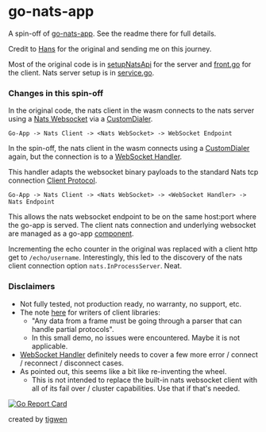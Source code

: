 # go-nats-app

A spin-off of [go-nats-app](https://github.com/oderwat/go-nats-app/). See the readme there for full details.

Credit to [Hans](https://github.com/oderwat/) for the original and sending me on this journey.

Most of the original code is in [setupNatsApi](api/api.go#L43) for the server
and [front.go](goapp/compo/front/front.go) for the client. Nats server setup is
in [service.go](goapp/service/service.go#L222).

### Changes in this spin-off

In the original code, the nats client in the wasm connects to the nats server
using a [Nats Websocket](https://docs.nats.io/running-a-nats-service/configuration/websocket) via
a [CustomDialer](https://github.com/nats-io/nats.go/blob/6c6add8d63597f84bee75d37bb1520e01552a02d/nats.go#L252).

`Go-App -> Nats Client -> <Nats WebSocket> -> WebSocket Endpoint`

In the spin-off, the nats client in the wasm connects using
a [CustomDialer](https://github.com/nats-io/nats.go/blob/6c6add8d63597f84bee75d37bb1520e01552a02d/nats.go#L252) again,
but the connection is to a [WebSocket Handler](api/api.go#L94).

This handler adapts the websocket binary payloads to the standard Nats tcp
connection [Client Protocol](https://docs.nats.io/reference/reference-protocols/nats-protocol).

`Go-App -> Nats Client -> <Nats WebSocket> -> <WebSocket Handler> -> Nats Endpoint`

This allows the nats websocket endpoint to be on the same host:port where the go-app is served.
The client nats connection and underlying websocket are managed as a go-app [component](goapp/compo/nats).

Incrementing the echo counter in the original was replaced with a client http get to `/echo/username`.
Interestingly, this led to the discovery of the nats client connection option `nats.InProcessServer`. Neat.

### Disclaimers

* Not fully tested, not production ready, no warranty, no support, etc.
* The note [here](https://docs.nats.io/running-a-nats-service/configuration/websocket) for writers of client libraries:
    * "Any data from a frame must be going through a parser that can handle partial protocols".
    * In this small demo, no issues were encountered. Maybe it is not applicable.
* [WebSocket Handler](api/api.go#L94) definitely needs to cover a few more error / connect / reconnect / disconnect
  cases.
* As pointed out, this seems like a bit like re-inventing the wheel.
    * This is not intended to replace the built-in nats websocket client with all of its fail over / cluster
      capabilities. Use that if that's needed.
     

[![Go Report Card](https://goreportcard.com/badge/github.com/mlctrez/go-nats-app)](https://goreportcard.com/report/github.com/mlctrez/go-nats-app)

created by [tigwen](https://github.com/mlctrez/tigwen)
